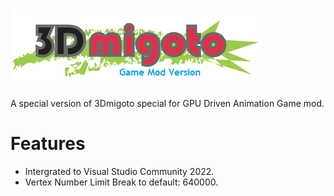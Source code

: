 ![image](./logo.png)
========
 
A special version of 3Dmigoto special for GPU Driven Animation Game mod.

# Features
- Intergrated to Visual Studio Community 2022.
- Vertex Number Limit Break to default: 640000.

